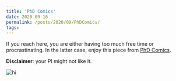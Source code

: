 ```yaml
---
title: 'PhD Comics'
date: 2020-09-16
permalink: /posts/2020/09/PhDComics/
tags:
---
```


If you reach here, you are either having too much free time or procrastinating. In the latter case, enjoy this piece from <a href="http://phdcomics.com" target="_blank">PhD Comics</a>.

**Disclaimer**: your PI might not like it.

<img src="http://phdcomics.com/comics/archive/phd060408s.gif" alt="hi" class="inline"/>
